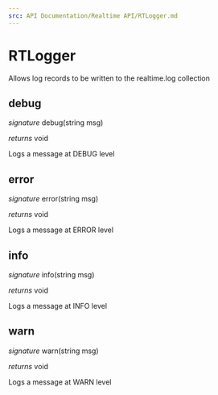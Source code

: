 ```yaml
---
src: API Documentation/Realtime API/RTLogger.md
---
```


# RTLogger

Allows log records to be written to the realtime.log collection


## debug
_signature_ debug(string msg)</p>
_returns_ void</p>
Logs a message at DEBUG level

## error
_signature_ error(string msg)</p>
_returns_ void</p>
Logs a message at ERROR level

## info
_signature_ info(string msg)</p>
_returns_ void</p>
Logs a message at INFO level

## warn
_signature_ warn(string msg)</p>
_returns_ void</p>
Logs a message at WARN level

